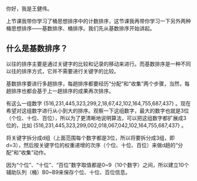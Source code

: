 你好，我是王健伟。

上节课我带你学习了桶思想排序中的计数排序，这节课我再带你学习一下另外两种桶思想排序——基数排序、桶排序。我们先从基数排序开始讲起。

## 什么是基数排序？

以往的排序主要是通过关键字的比较和记录的移动来进行。而基数排序是一种不同以往的排序方式，它并不需要进行关键字的比较。

基数排序要进行多趟排序，每趟排序都要经历“分配”和“收集”两个步骤，当然，每趟排序也都会基于上一趟排序的成果再次排序。

有这么一组数字 {516,231,445,323,299,2,18,67,42,102,164,755,687,437} 。现在希望对这组数字进行从小到大的排序。观察一下这组数字，最大的数字也就是3位（个位、十位、百位），所以为了更清晰地说明算法，可以把这组数字都扩展成3位的，比如 {516,231,445,323,299,002,018,067,042,102,164,755,687,437} 。

将关键字拆分成d组（上面范围每个数字都是3位，所以将要拆分成3组，即d=3），然后按关键字位的权重递增的次序（个位、十位、百位）来做d趟的“分配”和“收集”动作。

因为“个位”、“十位”、“百位”数字取值都是0~9（10个数字）之间，所以建立10个辅助队列（桶）B0~B9来保存个位、十位、百位信息。